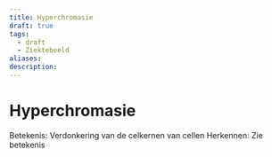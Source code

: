 ```yaml
---
title: Hyperchromasie
draft: true
tags:
  - draft
  - Ziektebeeld
aliases: 
description: 
---
```



# Hyperchromasie

Betekenis: Verdonkering van de celkernen van cellen
Herkennen: Zie betekenis